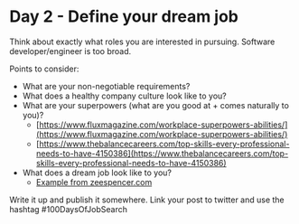 # Day 2 - Define your dream job

Think about exactly what roles you are interested in pursuing. Software developer/engineer is too broad. 

Points to consider:

* What are your non-negotiable requirements?
* What does a healthy company culture look like to you?
* What are your superpowers \(what are you good at + comes naturally to you\)?
  * [https://www.fluxmagazine.com/workplace-superpowers-abilities/](https://www.fluxmagazine.com/workplace-superpowers-abilities/)
  * [https://www.thebalancecareers.com/top-skills-every-professional-needs-to-have-4150386](https://www.thebalancecareers.com/top-skills-every-professional-needs-to-have-4150386)
* What does a dream job look like to you? 
  * [Example from zeespencer.com](https://www.zeespencer.com/defining-my-dream-job/)

Write it up and publish it somewhere. Link your post to twitter and use the hashtag \#100DaysOfJobSearch



